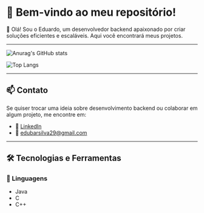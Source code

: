 # 🚀 Bem-vindo ao meu repositório!

👋 Olá! Sou o Eduardo, um desenvolvedor backend apaixonado por criar soluções eficientes e escaláveis. Aqui você encontrará meus projetos.
- - - - 

![Anurag's GitHub stats](https://github-readme-stats.vercel.app/api?username=Eduardo-Barros08&show_icons=true&theme=tokyonight)

![Top Langs](https://github-readme-stats.vercel.app/api/top-langs/?username=Eduardo-Barros08&layout=compact)

- - - -

## 📫 Contato  
Se quiser trocar uma ideia sobre desenvolvimento backend ou colaborar em algum projeto, me encontre em:  
- 💼 [LinkedIn](www.linkedin.com/in/eduardo-barros-da-silva-50090b288)  
- 📧 edubarsilva29@gmail.com
- - - - 

## 🛠 Tecnologias e Ferramentas  

### 🔹 Linguagens  
- Java  
- C  
- C++  
